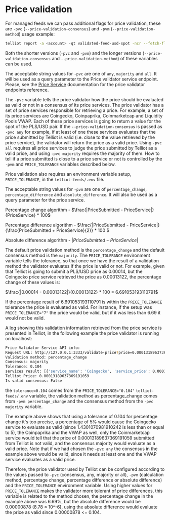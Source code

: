 # Price validation

For managed feeds we can pass additional flags for price validation, these are `-pvc` (`--price-validation-consensus`) and `-pvm` (`--price-validation-method`) usage example:

```sh
telliot report -a <account> -qt validated-feed-usd-spot -ncr --fetch-flex -gm 40 --use-estimate-fee -pvc majority -pvm percentage_change
```

Both the shorter versions (`-pvc` and `-pvm`) and the longer versions (`--price-validation-consensus` and `--price-validation-method`) of these variables can be used.

The acceptable string values for `-pvc` are one of `any`, `majority` and `all`. It will be used as a query parameter to the Price validator service endpoint. Please, see the [Price Service](https://github.com/fetchoracle/price-services/) documentation for the price validator endpoints reference.

The `-pvc` variable tells the price validator how the price should be evaluated as valid or not in a consensus of its price services. The price validator has a set of price services responsible for retrieving a price. For example, a set of its price services are Coingecko, Coinpaprika, Coinmarketcap and Liquidity Pools VWAP. Each of these price services is going to return a value for the spot of the PLS/USD pair. If the `--price-validation-consensus` is passed as `-pvc any` for example, if at least of one these services evaluates that the price submitted by Telliot is valid (i.e. close to the value retrieved by the price service), the validator will return the price as a valid price. Using `-pvc all` requires all price services to judge the price submitted by Telliot as a valid price, and using `-pvc majority` requires the majority of them. How to tell if a price submitted is close to a price service or not is controlled by the `-pvm` and `PRICE_TOLERANCE` variables described below.

Price validation also requires an environment variable setup, `PRICE_TOLERANCE`, in the `telliot-feeds/.env` file.

The acceptable string values for `-pvm` are one of `percentage_change`, `percentage_difference` and `absolute_difference`. It will also be used as a query parameter for the price service.

Percentage change algorithm - $\frac{|PriceSubmitted - PriceService|}{PriceService} * 100$

Percentage difference algorithm - $\frac{|PriceSubmitted - PriceService|}{\frac{PriceSubmitted + PriceService}{2}} * 100 $

Absolute difference algorithm - $|PriceSubmitted - PriceService|$

The default price validation method is the `percentage_change` and the default consensus method is the `majority`. The `PRICE_TOLERANCE` environment variable tells the tolerance, so that once we have the result of a validation method the validator evaluates if the price is valid or not. For example, given that Telliot is going to submit a PLS/USD price as 0.00014, but the Coingecko price service retrieved the price as 0.00013122, the percentage change of these values is:

$\frac{|0.00014 - 0.00013122|}{0.00013122} * 100 = 6.691053193110791$

If the percentage result of 6.691053193110791 is within the `PRICE_TOLERANCE` tolerance the price is evaluated as valid. For instance, if the setup was `PRICE_TOLERANCE="7"` the price would be valid, but if it was less than 6.69 it would not be valid.

A log showing this validation information retrieved from the price service is presented in Telliot, in the following example the price validator is running on localhost:

```sh
Price Validator Service API info:
Request URL: http://127.0.0.1:3333/validate-price?price=0.00013189637369191059&tolerance=0.104&validation-method=percentage_change&consensus=majority
Validation method: percentage_change
Consensus: majority
Tolerance: 0.104
services result: [{'service_name': 'Coingecko', 'service_price': 0.00013381, 'result': 1.4301070981910242, 'is_valid': False}, {'service_name': 'Coinpaprika', 'service_price': 0.000134689285241476, 'result': 2.073595939393538, 'is_valid': False}, {'service_name': 'Coinmarketcap', 'service_price': 0.00013977345159278757, 'result': 5.635603765317225, 'is_valid': False}, {'service_name': 'VWAP', 'service_price': 0.00013189637369191059, 'result': 0.0, 'is_valid': True}]
Telliot Price: 0.00013189637369191059
Is valid consensus: False
```

the `tolerance=0.104` comes from the `PRICE_TOLERANCE="0.104"` `telliot-feeds/.env` variable, the validation method as percentage_change comes from `-pvm percentage_change` and the consensus method from the `-pvc majority` variable.

The example above shows that using a tolerance of 0.104 for percentage change it's too precise, a percentage of 5% would cause the Coingecko service to evaluate as valid (since 1.4301070981910242 is less than or equal to 5), the Coinpaprika and the VWAP as well, only the Coinmarketcap service would tell that the price of 0.00013189637369191059 submitted from Telliot is not valid, and the consensus majority would evaluate as a valid price. Note that if we had chosen the `-pvc any` the consensus in the example above would be valid, since it needs at least one and the VWAP service evaluates as a valid price.

Therefore, the price validator used by Telliot can be configured according to the values passed to `-pvc` (consensus, any, majority or all), `-pvm` (calculation method, percentage change, percentage difference or absolute difference) and the `PRICE_TOLERANCE` environment variable. Using higher values for `PRICE_TOLERANCE` makes the validator more tolerant of price differences, this variable is related to the method chosen, the percentage change in the example above was 6.69%, but the absolute difference would be 0.00000878 (8.78 × 10^-6), using the absolute difference would evaluate the price as valid since 0.00000878 <= 0.104. 
